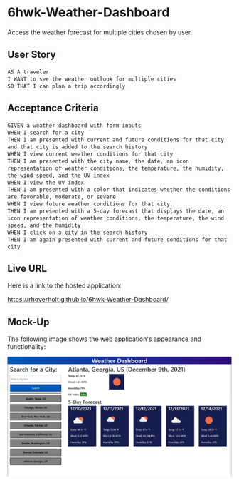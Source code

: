 # 6hwk-Weather-Dashboard
Access the weather forecast for multiple cities chosen by user.

## User Story

```
AS A traveler
I WANT to see the weather outlook for multiple cities
SO THAT I can plan a trip accordingly
```

## Acceptance Criteria

```
GIVEN a weather dashboard with form inputs
WHEN I search for a city
THEN I am presented with current and future conditions for that city and that city is added to the search history
WHEN I view current weather conditions for that city
THEN I am presented with the city name, the date, an icon representation of weather conditions, the temperature, the humidity, the wind speed, and the UV index
WHEN I view the UV index
THEN I am presented with a color that indicates whether the conditions are favorable, moderate, or severe
WHEN I view future weather conditions for that city
THEN I am presented with a 5-day forecast that displays the date, an icon representation of weather conditions, the temperature, the wind speed, and the humidity
WHEN I click on a city in the search history
THEN I am again presented with current and future conditions for that city
```

## Live URL

Here is a link to the hosted application:

https://rhoverholt.github.io/6hwk-Weather-Dashboard/
## Mock-Up

The following image shows the web application's appearance and functionality:

![The weather app includes a search option, a list of cities, and a five-day forecast and current weather conditions for Atlanta.](./assets/screenshot.jpg)